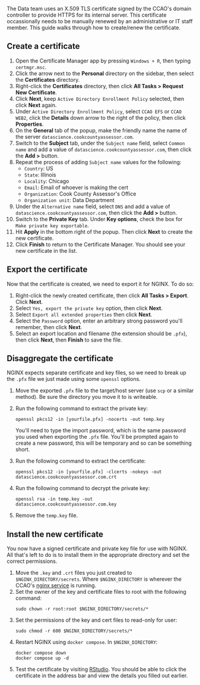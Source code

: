 The Data team uses an X.509 TLS certificate signed by the CCAO's domain
controller to provide HTTPS for its internal server. This certificate
occassionally needs to be manually renewed by an administrative or IT staff
member. This guide walks through how to create/renew the certificate.

## Create a certificate

1. Open the Certificate Manager app by pressing `Windows + R`, then typing
`certmgr.msc`.
2. Click the arrow next to the **Personal** directory on the sidebar, then
select the **Certificates** directory.
3. Right-click the **Certificates** directory, then click
**All Tasks > Request New Certificate**.
4. Click **Next**, keep `Active Directory Enrollment Policy` selected, then
click **Next** again.
5. Under `Active Directory Enrollment Policy`, select `CCAO EFS` or
`CCAO WEB2`, click the **Details** down arrow to the right of the policy,
then click **Properties**.
5. On the **General** tab of the popup, make the friendly name the name of the server
`datascience.cookcountyassessor.com`.
6. Switch to the **Subject** tab, under the `Subject name` field, select
`Common name` and add a value of `datascience.cookcountyassessor.com`, then
click the **Add >** button.
7. Repeat the process of adding `Subject name` values for the following:
    - `Country`: US
    - `State`: Illinois
    - `Locality`: Chicago
    - `Email`: Email of whoever is making the cert
    - `Organization`: Cook County Assessor's Office
    - `Organization unit`: Data Department
8. Under the `Alternative name` field, select `DNS` and add a value of
`datascience.cookcountyassessor.com`, then click the **Add >** button.
9. Switch to the **Private Key** tab. Under **Key options**, check the box
for `Make private key exportable`.
10. Hit **Apply** in the bottom right of the popup. Then click **Next** to
create the new certificate.
11. Click **Finish** to return to the Certificate Manager. You should see
your new certificate in the list.

## Export the certificate

Now that the certificate is created, we need to export it for NGINX. To do so:

1. Right-click the newly created certificate, then click
**All Tasks > Export**. Click **Next**.
2. Select `Yes, export the private key` option, then click **Next**.
3. Select `Export all extended properties` then click **Next**.
4. Select the `Password` option, enter an arbitrary strong password you'll
remember, then click **Next**.
5. Select an export location and filename (the extension should be `.pfx`),
then click **Next**, then **Finish** to save the file.

## Disaggregate the certificate

NGINX expects separate certificate and key files, so we need to break up the
`.pfx` file we just made using some `openssl` options.

1. Move the exported `.pfx` file to the target/host server (use `scp` or
a similar method). Be sure the directory you move it to is writeable.
2. Run the following command to extract the private key:
    ```
    openssl pkcs12 -in [yourfile.pfx] -nocerts -out temp.key
    ```

    You'll need to type the import password, which is the same password you
    used when exporting the `.pfx` file. You'll be prompted again to create a
    new password, this will be temporary and so can be something short.
3. Run the following command to extract the certificate:
    ```
    openssl pkcs12 -in [yourfile.pfx] -clcerts -nokeys -out datascience.cookcountyassessor.com.crt
    ```
4. Run the following command to decrypt the private key:
    ```
    openssl rsa -in temp.key -out datascience.cookcountyassessor.com.key
    ```
5. Remove the `temp.key` file.

## Install the new certificate

You now have a signed certificate and private key file for use with NGINX.
All that's left to do is to install them in the appropriate directory and set
the correct permissions.

1. Move the `.key` and `.crt` files you just created to
`$NGINX_DIRECTORY/secrets`. Where `$NGINX_DIRECTORY` is wherever the CCAO's
[nginx service](https://github.com/ccao-data/service-nginx) is running.
2. Set the owner of the key and certificate files to root with the following
command:
    ```
    sudo chown -r root:root $NGINX_DIRECTORY/secrets/*
    ```
3. Set the permissions of the key and cert files to read-only for user:
    ```
    sudo chmod -r 600 $NGINX_DIRECTORY/secrets/*
    ```
4. Restart NGINX using `docker compose`. In `$NGINX_DIRECTORY`:
    ```
    docker compose down
    docker compose up -d
    ```
5. Test the certificate by visiting
[RStudio](https://datascience.cookcountyassessor.com). You should be able to
click the certificate in the address bar and view the details you filled out
earlier.

